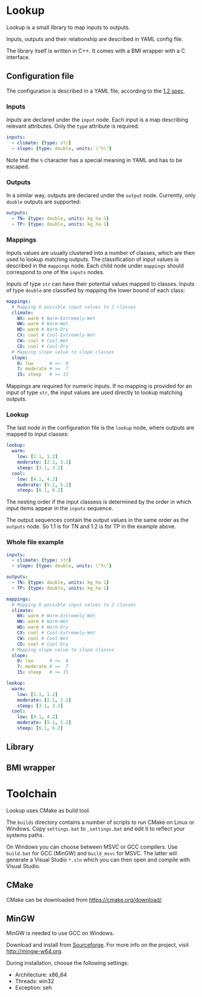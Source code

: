 # Lookup

Lookup is a small library to map inputs to outputs.

Inputs, outputs and their relationship are described in YAML config file.

The library itself is written in C++. It comes with a BMI wrapper with a C interface.

## Configuration file

The configuration is described in a YAML file, according to the [1.2 spec](https://yaml.org/spec/1.2/spec.html).

### Inputs

Inputs are declared under the `input` node. Each input is a map describing relevant attributes. Only the `type` attribute is required.

```yaml
inputs:
  - climate: {type: str}
  - slope: {type: double, units: \"%\"}
```

Note that the `%` character has a special meaning in YAML and has to be escaped.

### Outputs

In a similar way, outputs are declared under the `output` node. Currently, only `double` outputs are supported:

```yaml	
outputs:
  - TN: {type: double, units: kg_ha-1}
  - TP: {type: double, units: kg_ha-1}
```

### Mappings

Inputs values are usually clustered into a number of classes, which are then used to lookup matching outputs. The classification of input values is described in the `mappings` node. Each child node under `mappings` should correspond to one of the `inputs` nodes.

Inputs of type `str` can have their potential values mapped to classes. Inputs of type `double` are classified by mapping the lower bound of each class:

```yaml
mappings:
  # Mapping 6 possible input values to 2 classes
  climate:
    WX: warm # Warm-Extremely-Wet
    WW: warm # Warm-Wet
    WD: warm # Warm-Dry
    CX: cool # Cool-Extremely-Wet
    CW: cool # Cool-Wet
    CD: cool # Cool-Dry
  # Mapping slope value to slope classes
  slope:
  	0: low      # >=  0
    7: moderate # >=  7
    15: steep   # >= 15
```

Mappings are required for numeric inputs. If no mapping is provided for an input of type `str`, the input values are used directly to lookup matching outputs.

### Lookup

The last node in the configuration file is the `lookup` node, where outputs are mapped to input classes:

```yaml
lookup:
  warm:
    low: [1.1, 1.2]
    moderate: [2.1, 2.2]
    steep: [3.1, 3.2]
  cool:
    low: [4.1, 4.2]
    moderate: [5.1, 5.2]
    steep: [6.1, 6.2]
```
The nesting order if the input classess is determined by the order in which input items appear in the `inputs` sequence.

The output sequences contain the output values in the same order as the `outputs` node. So 1.1 is for TN and 1.2 is for TP in the example above.

### Whole file example

```yaml
inputs:
  - climate: {type: str}
  - slope: {type: double, units: \"%\"}

outputs:
  - TN: {type: double, units: kg_ha-1}
  - TP: {type: double, units: kg_ha-1}

mappings:
  # Mapping 6 possible input values to 2 classes
  climate:
    WX: warm # Warm-Extremely-Wet
    WW: warm # Warm-Wet
    WD: warm # Warm-Dry
    CX: cool # Cool-Extremely-Wet
    CW: cool # Cool-Wet
    CD: cool # Cool-Dry
  # Mapping slope value to slope classes
  slope:
  	0: low      # >=  0
    7: moderate # >=  7
    15: steep   # >= 15

lookup:
  warm:
    low: [1.1, 1.2]
    moderate: [2.1, 2.2]
    steep: [3.1, 3.2]
  cool:
    low: [4.1, 4.2]
    moderate: [5.1, 5.2]
    steep: [6.1, 6.2]
```



## Library



## BMI wrapper



# Toolchain

Lookup uses CMake as build tool.

The `builds` directory contains a number of scripts to run CMake on Linux or Windows. Copy `settings.bat` to `_settings.bat` and edit it to reflect your systems paths.

On Windows you can choose between MSVC or GCC compilers. Use `build.bat` for GCC (MinGW) and `build_msvc` for MSVC. The latter will generate a Visual Studio `*.sln` which you can then open and compile with Visual Studio.

## CMake

CMake can be downloaded from https://cmake.org/download/.

## MinGW

MinGW is needed to use GCC on Windows.

Download and install from [Sourceforge](https://sourceforge.net/projects/mingw-w64/files/Toolchains%20targetting%20Win32/Personal%20Builds/mingw-builds/installer/mingw-w64-install.exe/download). For more info on the project, visit http://mingw-w64.org.

During installation, choose the following settings:

- Architecture: x86_64
- Threads: win32
- Exception: seh

